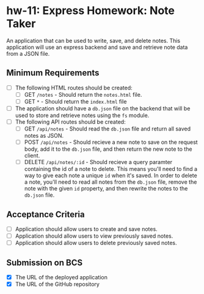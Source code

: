 # hw-11: Express Homework: Note Taker

An application that can be used to write, save, and delete notes. This application will use an express backend and save and retrieve note data from a JSON file.

## Minimum Requirements
* [ ] The following HTML routes should be created:
  *  [ ] GET `/notes` - Should return the `notes.html` file.
  *  [ ] GET `*` - Should return the `index.html` file
* [ ] The application should have a `db.json` file on the backend that will be used to store and retrieve notes using the `fs` module.
* [ ] The following API routes should be created:
  *  [ ] GET `/api/notes` - Should read the `db.json` file and return all saved notes as JSON.
  *  [ ] POST `/api/notes` - Should recieve a new note to save on the request body, add it to the `db.json` file, and then return the new note to the client.
  *  [ ] DELETE `/api/notes/:id` - Should recieve a query paramter containing the id of a note to delete. This means you'll need to find a way to give each note a unique `id` when it's saved. In order to delete a note, you'll need to read all notes from the `db.json` file, remove the note with the given `id` property, and then rewrite the notes to the `db.json` file.

## Acceptance Criteria

* [ ] Application should allow users to create and save notes.
* [ ] Application should allow users to view previously saved notes.
* [ ] Application should allow users to delete previously saved notes.

## Submission on BCS
* [x] The URL of the deployed application
* [x] The URL of the GitHub repository

